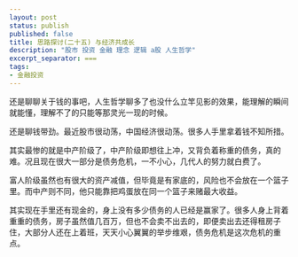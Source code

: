 ```yaml
---
layout: post
status: publish
published: false
title: 思路探讨(二十五) 与经济共成长
description: "股市 投资 金融 理念 逻辑 a股 人生哲学"
excerpt_separator: ===
tags:
- 金融投资
---
```



还是聊聊关于钱的事吧，人生哲学聊多了也没什么立竿见影的效果，能理解的瞬间就能懂，理解不了的只能等那灵光一现的时候。

还是聊钱带劲。最近股市很动荡，中国经济很动荡。很多人手里拿着钱不知所措。

其实最惨的就是中产阶级了，中产阶级即想往上冲，又背负着称重的债务，真的难。况且现在很大一部分是债务危机，一不小心，几代人的努力就白费了。

富人阶级虽然也有很大的资产减值，但毕竟是有家底的，风险也不会放在一个篮子里。而中产则不同，他只能靠把鸡蛋放在同一个篮子来赌最大收益。

其实现在手里还有现金的，身上没有多少债务的人已经是赢家了。很多人身上背着重重的债务，房子虽然值几百万，但也不会卖不出去的，即便卖出去还得租房子住，大部分人还在上着班，天天小心翼翼的举步维艰，债务危机是这次危机的重点。


